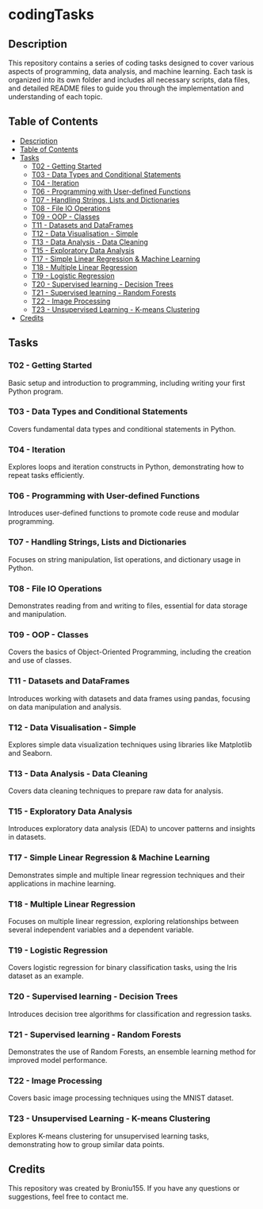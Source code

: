 # codingTasks

## Description
This repository contains a series of coding tasks designed to cover various aspects of programming, data analysis, and machine learning. Each task is organized into its own folder and includes all necessary scripts, data files, and detailed README files to guide you through the implementation and understanding of each topic.

## Table of Contents
- [Description](#description)
- [Table of Contents](#table-of-contents)
- [Tasks](#tasks)
  - [T02 - Getting Started](#t02---getting-started)
  - [T03 - Data Types and Conditional Statements](#t03---data-types-and-conditional-statements)
  - [T04 - Iteration](#t04---iteration)
  - [T06 - Programming with User-defined Functions](#t06---programming-with-user-defined-functions)
  - [T07 - Handling Strings, Lists and Dictionaries](#t07---handling-strings-lists-and-dictionaries)
  - [T08 - File IO Operations](#t08---file-io-operations)
  - [T09 - OOP - Classes](#t09---oop---classes)
  - [T11 - Datasets and DataFrames](#t11---datasets-and-dataframes)
  - [T12 - Data Visualisation - Simple](#t12---data-visualisation---simple)
  - [T13 - Data Analysis - Data Cleaning](#t13---data-analysis---data-cleaning)
  - [T15 - Exploratory Data Analysis](#t15---exploratory-data-analysis)
  - [T17 - Simple Linear Regression & Machine Learning](#t17---simple-linear-regression--machine-learning)
  - [T18 - Multiple Linear Regression](#t18---multiple-linear-regression)
  - [T19 - Logistic Regression](#t19---logistic-regression)
  - [T20 - Supervised learning - Decision Trees](#t20---supervised-learning---decision-trees)
  - [T21 - Supervised learning - Random Forests](#t21---supervised-learning---random-forests)
  - [T22 - Image Processing](#t22---image-processing)
  - [T23 - Unsupervised Learning - K-means Clustering](#t23---unsupervised-learning---k-means-clustering)
- [Credits](#credits)

## Tasks

### T02 - Getting Started
Basic setup and introduction to programming, including writing your first Python program.

### T03 - Data Types and Conditional Statements
Covers fundamental data types and conditional statements in Python.

### T04 - Iteration
Explores loops and iteration constructs in Python, demonstrating how to repeat tasks efficiently.

### T06 - Programming with User-defined Functions
Introduces user-defined functions to promote code reuse and modular programming.

### T07 - Handling Strings, Lists and Dictionaries
Focuses on string manipulation, list operations, and dictionary usage in Python.

### T08 - File IO Operations
Demonstrates reading from and writing to files, essential for data storage and manipulation.

### T09 - OOP - Classes
Covers the basics of Object-Oriented Programming, including the creation and use of classes.

### T11 - Datasets and DataFrames
Introduces working with datasets and data frames using pandas, focusing on data manipulation and analysis.

### T12 - Data Visualisation - Simple
Explores simple data visualization techniques using libraries like Matplotlib and Seaborn.

### T13 - Data Analysis - Data Cleaning
Covers data cleaning techniques to prepare raw data for analysis.

### T15 - Exploratory Data Analysis
Introduces exploratory data analysis (EDA) to uncover patterns and insights in datasets.

### T17 - Simple Linear Regression & Machine Learning
Demonstrates simple and multiple linear regression techniques and their applications in machine learning.

### T18 - Multiple Linear Regression
Focuses on multiple linear regression, exploring relationships between several independent variables and a dependent variable.

### T19 - Logistic Regression
Covers logistic regression for binary classification tasks, using the Iris dataset as an example.

### T20 - Supervised learning - Decision Trees
Introduces decision tree algorithms for classification and regression tasks.

### T21 - Supervised learning - Random Forests
Demonstrates the use of Random Forests, an ensemble learning method for improved model performance.

### T22 - Image Processing
Covers basic image processing techniques using the MNIST dataset.

### T23 - Unsupervised Learning - K-means Clustering
Explores K-means clustering for unsupervised learning tasks, demonstrating how to group similar data points.

## Credits
This repository was created by Broniu155. If you have any questions or suggestions, feel free to contact me.
